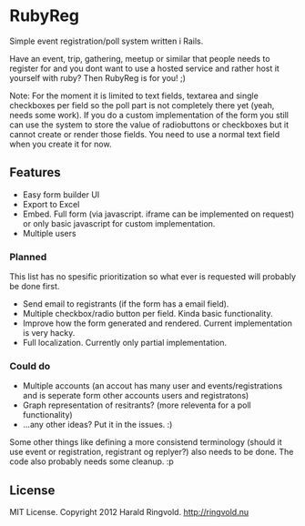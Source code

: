 RubyReg
========

Simple event registration/poll system written i Rails.

Have an event, trip, gathering, meetup or similar that people needs to register for and you dont want to use a hosted service and rather host it yourself with ruby?
Then RubyReg is for you! ;)

Note: For the moment it is limited to text fields, textarea and single checkboxes per field so the poll part is not completely there yet (yeah, needs some work). If you do a custom implementation of the form you still can use the system to store the value of radiobuttons or checkboxes but it cannot create or render those fields. You need to use a normal text field when you create it for now.


## Features
- Easy form builder UI
- Export to Excel
- Embed. Full form (via javascript. iframe can be implemented on request) or only basic javascript for custom implementation.
- Multiple users

### Planned

This list has no spesific prioritization so what ever is requested will probably be done first.
- Send email to registrants (if the form has a email field).
- Multiple checkbox/radio button per field. Kinda basic functionality.
- Improve how the form generated and rendered. Current implementation is very hacky.
- Full localization. Currently only partial implementation.

### Could do

- Multiple accounts (an accout has many user and events/registrations and is seperate form other accounts users and registratons)
- Graph representation of resitrants? (more releventa for a poll functionality)
- ...any other ideas? Put it in the issues. :)

Some other things like defining a more consistend terminology (should it use event or registration, registrant og replyer?) also needs to be done.
The code also probably needs some cleanup. :p

## License

MIT License. Copyright 2012 Harald Ringvold. http://ringvold.nu
